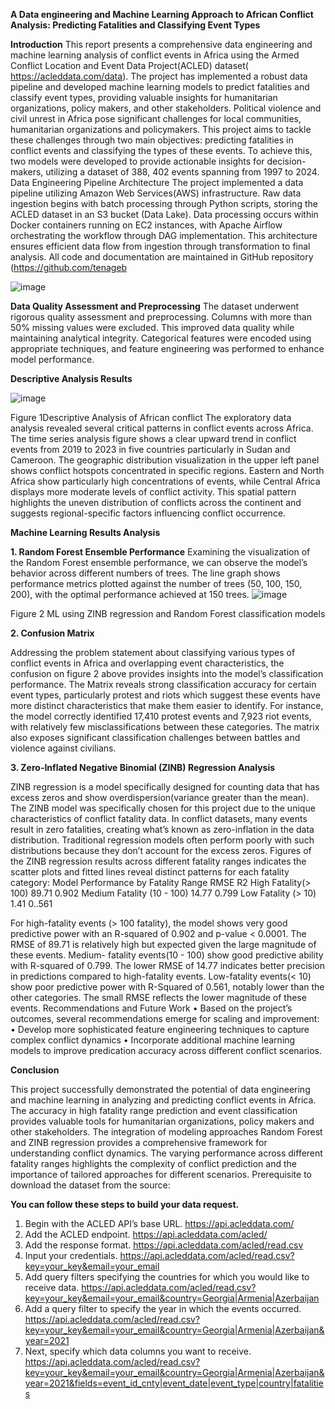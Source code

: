 **A Data engineering and Machine Learning Approach to African Conflict Analysis:
	Predicting Fatalities and Classifying Event Types**

**Introduction**
This report presents a comprehensive data engineering and machine learning analysis of conflict events in Africa using the Armed Conflict Location and Event Data Project(ACLED) dataset( https://acleddata.com/data). The project has implemented a robust data pipeline and developed machine learning models to predict fatalities and classify event types, providing valuable insights for humanitarian organizations, policy makers, and other stakeholders.
Political violence and civil unrest in Africa pose significant challenges for local communities,  humanitarian organizations and policymakers. This project aims to tackle these challenges through two main objectives: predicting fatalities in conflict events and classifying the types of these events. To achieve this, two models were developed to provide actionable insights for decision-makers, utilizing a dataset of 388, 402 events spanning from 1997 to 2024.
Data Engineering Pipeline Architecture
The project implemented a data pipeline utilizing Amazon Web Services(AWS) infrastructure. Raw data ingestion begins with batch processing through Python scripts, storing the ACLED dataset in an S3 bucket (Data Lake). Data processing occurs within Docker containers running on EC2 instances, with Apache Airflow orchestrating the workflow through DAG implementation. This architecture ensures efficient data flow from ingestion through transformation to final analysis. All code and documentation are maintained in GitHub repository (https://github.com/tenageb

![image](https://github.com/user-attachments/assets/2f909120-004d-4b47-a86e-26b4b0973e3e)

 

**Data Quality Assessment and Preprocessing**
The dataset underwent rigorous quality assessment and preprocessing. Columns with more than 50% missing values were excluded. This improved data quality while maintaining analytical integrity. Categorical features were encoded using appropriate techniques, and feature engineering was performed to enhance model performance.

**Descriptive Analysis Results**

![image](https://github.com/user-attachments/assets/d33cb98b-cd38-447e-9f17-aa97b539ed19)


 
Figure 1Descriptive Analysis of African conflict
The exploratory data analysis revealed several critical patterns in conflict events across Africa. The time series analysis figure shows a clear upward trend in conflict events from 2019 to 2023 in five countries particularly in Sudan and Cameroon. 
The geographic distribution visualization in the upper left panel shows conflict hotspots concentrated in specific regions. Eastern and North Africa show particularly high concentrations of events, while Central Africa displays more moderate levels of conflict activity. This spatial pattern highlights the uneven distribution of conflicts across the continent and suggests regional-specific factors influencing conflict occurrence.

**Machine Learning Results Analysis**

**1.	Random Forest Ensemble Performance**
Examining the visualization of the Random Forest ensemble performance,  we can observe the model’s behavior across different numbers of trees. The line graph shows performance metrics plotted against the number of trees (50, 100, 150, 200), with the optimal performance achieved at 150 trees. 
 ![image](https://github.com/user-attachments/assets/20967d45-69e9-426c-943b-150fd414c159)

Figure 2 ML using ZINB regression and Random Forest classification models

**2.	Confusion Matrix**

Addressing the problem statement about classifying various types of conflict events in Africa and overlapping event characteristics, the confusion on figure 2 above provides insights into the model’s classification performance.
The Matrix reveals strong classification accuracy for certain event types, particularly protest and riots which suggest these events have more distinct characteristics that make them easier to identify. For instance, the model correctly identified 17,410 protest events and 7,923 riot events, with relatively few misclassifications between these categories. The matrix also exposes significant classification challenges between battles and violence against civilians.

**3.	Zero-Inflated Negative Binomial (ZINB) Regression Analysis**

ZINB regression is a model specifically designed for counting data that has excess zeros and show overdispersion(variance greater than the mean). The ZINB model was specifically chosen for this project due to the unique characteristics of conflict fatality data. In conflict datasets, many events result in zero fatalities, creating what’s known as zero-inflation in the data distribution. Traditional regression models often perform poorly with such distributions because they don’t account for the excess zeros.
Figures of the ZINB regression results across different fatality ranges indicates the scatter plots and fitted lines reveal distinct patterns for each fatality category:
Model Performance by Fatality Range
 	RMSE	R2
High Fatality(> 100)	89.71	0.902
Medium Fatality (10 - 100)	14.77	0.799
Low Fatality (> 10)	1.41	0..561
		

For high-fatality events (> 100 fatality), the model shows very good predictive power with an R-squared of 0.902 and p-value < 0.0001. The RMSE of 89.71 is relatively high but expected given the large magnitude of these events.
Medium- fatality events(10 - 100) show good predictive ability with R-squared of 0.799. The lower RMSE of 14.77 indicates better precision in predictions compared to high-fatality events.
Low-fatality events(< 10) show poor predictive power with R-Squared of 0.561, notably lower than the other categories. The small RMSE reflects the lower magnitude of these events.
Recommendations and Future Work
•	Based on the project’s outcomes, several recommendations emerge for scaling and improvement:
•	Develop more sophisticated feature engineering techniques to capture complex conflict dynamics
•	Incorporate additional machine learning models to improve predication accuracy across different conflict scenarios.

**Conclusion**

This project successfully demonstrated the potential of data engineering and machine learning in analyzing and predicting conflict events in Africa. The accuracy in high fatality range prediction and event classification provides valuable tools for humanitarian organizations, policy makers and other stakeholders. The integration of modeling approaches Random Forest and ZINB regression provides a comprehensive framework for understanding conflict dynamics. The varying performance across different fatality ranges highlights the complexity of conflict prediction and the importance of tailored approaches for different scenarios.
Prerequisite to download the dataset from the source:

**You can follow these steps to build your data request.**

1.	Begin with the ACLED API’s base URL.
https://api.acleddata.com/
2.	Add the ACLED endpoint.
https://api.acleddata.com/acled/
3.	Add the response format.
https://api.acleddata.com/acled/read.csv
4.	Input your credentials.
https://api.acleddata.com/acled/read.csv?key=your_key&email=your_email
5.	Add query filters specifying the countries for which you would like to receive data.
https://api.acleddata.com/acled/read.csv?key=your_key&email=your_email&country=Georgia|Armenia|Azerbaijan
6.	Add a query filter to specify the year in which the events occurred.
https://api.acleddata.com/acled/read.csv?key=your_key&email=your_email&country=Georgia|Armenia|Azerbaijan&year=2021
7.	Next, specify which data columns you want to receive.
https://api.acleddata.com/acled/read.csv?key=your_key&email=your_email&country=Georgia|Armenia|Azerbaijan&year=2021&fields=event_id_cnty|event_date|event_type|country|fatalities


